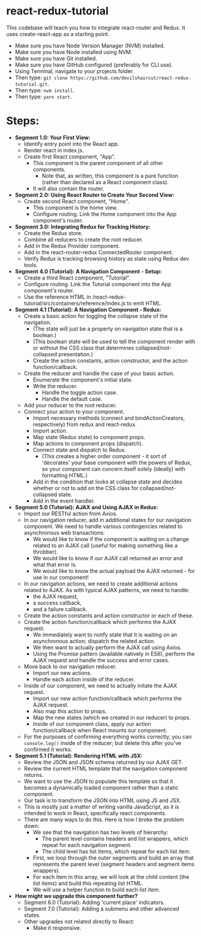 # react-redux-tutorial

This codebase will teach you how to integrate react-router and Redux. It uses create-react-app as a starting point.

- Make sure you have Node Version Manager (NVM) installed.
- Make sure you have Node installed using NVM.
- Make sure you have Git installed.
- Make sure you have GitHub configured (preferably for CLI use).
- Using Terminal, navigate to your projects folder.
- Then type: `git clone https://github.com/devilshaircut/react-redux-tutorial.git`.
- Then type: `nvm install`.
- Then type: `yarn start`.


# Steps:

- **Segment 1.0: Your First View:**
    - Identify entry point into the React app.
    - Render react in index.js.
    - Create first React component, "App".
        - This component is the parent component of all other components.
            - Note that, as written, this component is a pure function (rather than declared as a React component class).
        - It will also contain the router.
- **Segment 2.0: Using React Router to Create Your Second View:**
    - Create second React component, "Home".
        - This component is the home view.
        - Configure routing. Link the Home component into the App component's router.
- **Segment 3.0: Integrating Redux for Tracking History:**
    - Create the Redux store.
    - Combine all reducers to create the root reducer.
    - Add in the Redux Provider component.
    - Add in the react-router-redux ConnectedRouter component.
    - Verify Redux is tracking browsing history as state using Redux dev tools.
- **Segment 4.0 (Tutorial): A Navigation Component - Setup:**
    - Create a third React component, "Tutorial".
    - Configure routing. Link the Tutorial component into the App component's router.
    - Use the reference HTML in /react-redux-tutorial/src/containers/reference/index.js to emit HTML.
- **Segment 4.1 (Tutorial): A Navigation Component - Redux:**
    - Create a basic action for toggling the collapse state of the navigation.
        - (The state will just be a property on navigation state that is a boolean.)
        - (This boolean state will be used to tell the component render with or without the CSS class that determines collapsed/not-collapsed presentation.)
        - Create the action constants, action constructor, and the action function/callback.
    - Create the reducer and handle the case of your basic action.
        - Enumerate the component's initial state.
        - Write the reducer.
            - Handle the toggle action case.
            - Handle the default case.
    - Add your reducer to the root reducer.
    - Connect your action to your component.
        - Import necessary methods (connect and bindActionCreators, respectively) from redux and react-redux.
        - Import action.
        - Map state (Redux state) to component props.
        - Map actions to component props (dispatch).
        - Connect state and dispatch to Redux.
            - (This creates a higher order component - it sort of 'decorates' your base component with the powers of Redux, so your component can concern itself solely (ideally) with formatting HTML.)
        - Add in the condition that looks at collapse state and decides whether or not to add on the CSS class for collapsed/not-collapsed state.
        - Add in the event handler.
- **Segment 5.0 (Tutorial): AJAX and Using AJAX in Redux:**
    - Import our RESTful action from Axios.
    - In our navigation reducer, add in additional states for our navigation component. We need to handle various contingencies related to asynchronous web transactions:
        - We would like to know if the component is waiting on a change related to an AJAX call (useful for making something like a throbber).
        - We would like to know if our AJAX call returned an error and what that error is.
        - We would like to know the actual payload the AJAX returned - for use in our component!
    - In our navigation actions, we need to create additional actions related to AJAX. As with typical AJAX patterns, we need to handle:
        - the AJAX request,
        - a success callback,
        - and a failure callback.
    - Create the action constants and action constructor or each of these.
    - Create the action function/callback which performs the AJAX request.
        - We immediately want to notify state that it is waiting on an asynchronous action; dispatch the related action.
        - We then want to actually perform the AJAX call using Axios.
        - Using the Promise pattern (available natively in ES6), perform the AJAX request and handle the success and error cases.
    - Move back to our navigation reducer.
        - Import our new actions.
        - Handle each action inside of the reducer.
    - Inside of our component, we need to actually initate the AJAX request.
        - Import our new action function/callback which performs the AJAX request.
        - Also map this action to props.
        - Map the new states (which we created in our reducer) to props.
        - Inside of our component class, apply our action function/callback when React mounts our component.
    - For the purposes of confirming everything works correctly, you can `console.log()` inside of the reducer; but delete this after you've confirmed it works.
- **Segment 5.1 (Tutorial): Rendering HTML with JSX:**
    - Review the JSON and JSON schema returned by our AJAX GET.
    - Review the current HTML template that the navigation component returns.
    - We want to use the JSON to populate this template so that it becomes a dynamically loaded component rather than a static component.
    - Our task is to transform the JSON into HTML using JS and JSX.
    - This is mostly just a matter of writing vanilla JavaScript, as it is intended to work in React, specifically react components.
    - There are many ways to do this. Here is how I broke the problem down:
        - We see that the navigation has two levels of hierarchy:
            - The parent level contains headers and list wrappers, which repeat for each navigation segment.
            - The child level has list items, which repeat for each list item.
        - First, we loop through the outer segments and build an array that represents the parent level (segment headers and segment items wrappers).
        - For each item in this array, we will look at the child content (the list items) and build this repeating list HTML.
        - We will use a helper function to build each list item.
- **How might we upgrade this component further?**
    - Segment 6.0 (Tutorial): Adding 'current place' indicators.
    - Segment 7.0 (Tutorial): Adding a submenu and other advanced states.
    - Other upgrades not related directly to React:
        - Make it responsive.






